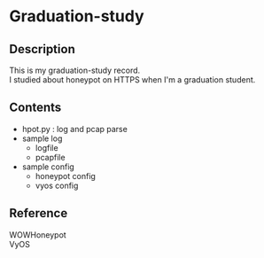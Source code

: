 # Graduation-study

## Description
This is my graduation-study record.  
I studied about honeypot on HTTPS when I'm a graduation student. 

## Contents
* hpot.py : log and pcap parse
* sample log
    * logfile
    * pcapfile
* sample config
    * honeypot config
    * vyos config

## Reference
WOWHoneypot  
VyOS
